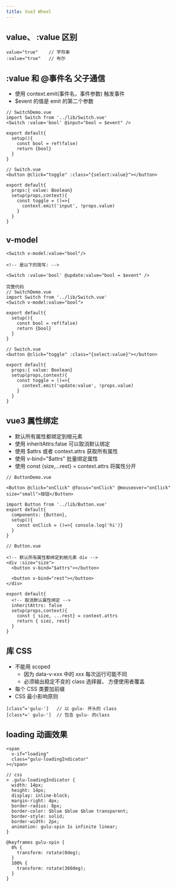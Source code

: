 ```yaml
---
title: Vue3 Wheel
---
```


## value、 :value 区别

```
value="true"    // 字符串
:value="true"   // 布尔
```

## :value 和 @事件名 父子通信

- 使用 context.emit(事件名，事件参数) 触发事件
- $event 的值是 emit 的第二个参数

```
// SwitchDemo.vue
import Switch from '../lib/Switch.vue'
<Switch :value='bool' @input="bool = $event" />

export default{
  setup(){
    const bool = ref(false)
    return {bool}
  }
}

// Switch.vue
<button @click="toggle" :class="{select:value}"></button>

export default{
  props:{ value: Boolean}
  setup(props,context){
    const toggle = ()=>{
      context.emit('input', !props.value)
    }
  }
}
```

## v-model

```
<Switch v-model:value="bool"/>

<!-- 是以下的简写: -->

<Switch :value='bool' @update:value="bool = $event" />

完整代码
// SwitchDemo.vue
import Switch from '../lib/Switch.vue'
<Switch v-model:value="bool">

export default{
  setup(){
    const bool = ref(false)
    return {bool}
  }
}

// Switch.vue
<button @click="toggle" :class="{select:value}"></button>

export default{
  props:{ value: Boolean}
  setup(props,context){
    const toggle = ()=>{
      context.emit('update:value', !props.value)
    }
  }
}
```

## vue3 属性绑定

- 默认所有属性都绑定到根元素
- 使用 inheritAttrs:false 可以取消默认绑定
- 使用 $attrs 或者 context.attrs 获取所有属性
- 使用 v-bind="$attrs" 批量绑定属性
- 使用 const {size,...rest} = context.attrs 将属性分开

```
// ButtonDemo.vue

<Button @click="onClick" @focus="onClick" @mouseover="onClick" size="small">按钮</Button>

import Button from '../lib/Button.vue'
export default{
  components: {Button},
  setup(){
    const onClick = ()=>{ console.log('hi')}
  }
}

// Button.vue

<!-- 默认所有属性都绑定到根元素 div -->
<div :size="size">
  <button v-bind="$attrs"></button>

  <button v-bind="rest"></button>
</div>

export default{
  <!-- 取消默认属性绑定 -->
  inheritAttrs: false
  setup(props,context){
    const { size, ...rest} = context.attrs
    return { siez, rest}
  }
}

```

## 库 CSS

- 不能用 scoped
  - 因为 data-v-xxx 中的 xxx 每次运行可能不同
  - 必须输出稳定不变的 class 选择器， 方便使用者覆盖
- 每个 CSS 类要加前缀
- CSS 最小影响原则

```
[class^='gulu-']   // 以 gulu- 开头的 class
[class*=' gulu-']  // 包含 gulu- 的class
```

## loading 动画效果

```
<span
  v-if="loading"
  class="gulu-loadingIndicator"
></span>

// css
> .gulu-loadingIndicator {
  width: 14px;
  height: 14px;
  display: inline-block;
  margin-right: 4px;
  border-radius: 8px;
  border-color: $blue $blue $blue transparent;
  border-style: solid;
  border-width: 2px;
  animation: gulu-spin 1s infinite linear;
}

@keyframes gulu-spin {
  0% {
    transform: rotate(0deg);
  }
  100% {
    transform: rotate(360deg);
  }
}
```
